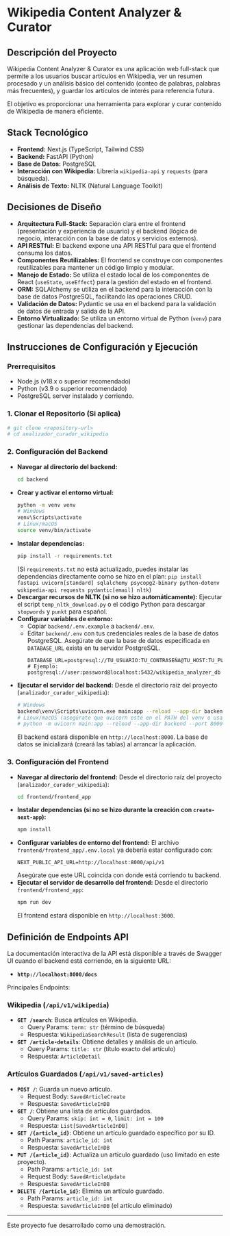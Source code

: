 # Wikipedia Content Analyzer & Curator

## Descripción del Proyecto

Wikipedia Content Analyzer & Curator es una aplicación web full-stack que permite a los usuarios buscar artículos en Wikipedia, ver un resumen procesado y un análisis básico del contenido (conteo de palabras, palabras más frecuentes), y guardar los artículos de interés para referencia futura.

El objetivo es proporcionar una herramienta para explorar y curar contenido de Wikipedia de manera eficiente.

## Stack Tecnológico

*   **Frontend:** Next.js (TypeScript, Tailwind CSS)
*   **Backend:** FastAPI (Python)
*   **Base de Datos:** PostgreSQL
*   **Interacción con Wikipedia:** Librería `wikipedia-api` y `requests` (para búsqueda).
*   **Análisis de Texto:** NLTK (Natural Language Toolkit)

## Decisiones de Diseño

*   **Arquitectura Full-Stack:** Separación clara entre el frontend (presentación y experiencia de usuario) y el backend (lógica de negocio, interacción con la base de datos y servicios externos).
*   **API RESTful:** El backend expone una API RESTful para que el frontend consuma los datos.
*   **Componentes Reutilizables:** El frontend se construye con componentes reutilizables para mantener un código limpio y modular.
*   **Manejo de Estado:** Se utiliza el estado local de los componentes de React (`useState`, `useEffect`) para la gestión del estado en el frontend.
*   **ORM:** SQLAlchemy se utiliza en el backend para la interacción con la base de datos PostgreSQL, facilitando las operaciones CRUD.
*   **Validación de Datos:** Pydantic se usa en el backend para la validación de datos de entrada y salida de la API.
*   **Entorno Virtualizado:** Se utiliza un entorno virtual de Python (`venv`) para gestionar las dependencias del backend.

## Instrucciones de Configuración y Ejecución

### Prerrequisitos

*   Node.js (v18.x o superior recomendado)
*   Python (v3.9 o superior recomendado)
*   PostgreSQL server instalado y corriendo.

### 1. Clonar el Repositorio (Si aplica)

```bash
# git clone <repository-url>
# cd analizador_curador_wikipedia
```

### 2. Configuración del Backend

*   **Navegar al directorio del backend:**
    ```bash
    cd backend
    ```
*   **Crear y activar el entorno virtual:**
    ```bash
    python -m venv venv
    # Windows
    venv\Scripts\activate
    # Linux/macOS
    source venv/bin/activate
    ```
*   **Instalar dependencias:**
    ```bash
    pip install -r requirements.txt
    ```
    (Si `requirements.txt` no está actualizado, puedes instalar las dependencias directamente como se hizo en el plan: `pip install fastapi uvicorn[standard] sqlalchemy psycopg2-binary python-dotenv wikipedia-api requests pydantic[email] nltk`)
*   **Descargar recursos de NLTK (si no se hizo automáticamente):**
    Ejecutar el script `temp_nltk_download.py` o el código Python para descargar `stopwords` y `punkt` para español.
*   **Configurar variables de entorno:**
    *   Copiar `backend/.env.example` a `backend/.env`.
    *   Editar `backend/.env` con tus credenciales reales de la base de datos PostgreSQL. Asegúrate de que la base de datos especificada en `DATABASE_URL` exista en tu servidor PostgreSQL.
        ```
        DATABASE_URL=postgresql://TU_USUARIO:TU_CONTRASEÑA@TU_HOST:TU_PUERTO/NOMBRE_BD
        # Ejemplo: postgresql://user:password@localhost:5432/wikipedia_analyzer_db
        ```
*   **Ejecutar el servidor del backend:**
    Desde el directorio raíz del proyecto (`analizador_curador_wikipedia`):
    ```bash
    # Windows
    backend\venv\Scripts\uvicorn.exe main:app --reload --app-dir backend --port 8000
    # Linux/macOS (asegúrate que uvicorn esté en el PATH del venv o usa python -m uvicorn ...)
    # python -m uvicorn main:app --reload --app-dir backend --port 8000
    ```
    El backend estará disponible en `http://localhost:8000`. La base de datos se inicializará (creará las tablas) al arrancar la aplicación.

### 3. Configuración del Frontend

*   **Navegar al directorio del frontend:**
    Desde el directorio raíz del proyecto (`analizador_curador_wikipedia`):
    ```bash
    cd frontend/frontend_app
    ```
*   **Instalar dependencias (si no se hizo durante la creación con `create-next-app`):**
    ```bash
    npm install
    ```
*   **Configurar variables de entorno del frontend:**
    El archivo `frontend/frontend_app/.env.local` ya debería estar configurado con:
    ```
    NEXT_PUBLIC_API_URL=http://localhost:8000/api/v1
    ```
    Asegúrate que este URL coincida con donde está corriendo tu backend.
*   **Ejecutar el servidor de desarrollo del frontend:**
    Desde el directorio `frontend/frontend_app`:
    ```bash
    npm run dev
    ```
    El frontend estará disponible en `http://localhost:3000`.

## Definición de Endpoints API

La documentación interactiva de la API está disponible a través de Swagger UI cuando el backend está corriendo, en la siguiente URL:

*   **`http://localhost:8000/docs`**

Principales Endpoints:

### Wikipedia (`/api/v1/wikipedia`)

*   **`GET /search`**: Busca artículos en Wikipedia.
    *   Query Params: `term: str` (término de búsqueda)
    *   Respuesta: `WikipediaSearchResult` (lista de sugerencias)
*   **`GET /article-details`**: Obtiene detalles y análisis de un artículo.
    *   Query Params: `title: str` (título exacto del artículo)
    *   Respuesta: `ArticleDetail`

### Artículos Guardados (`/api/v1/saved-articles`)

*   **`POST /`**: Guarda un nuevo artículo.
    *   Request Body: `SavedArticleCreate`
    *   Respuesta: `SavedArticleInDB`
*   **`GET /`**: Obtiene una lista de artículos guardados.
    *   Query Params: `skip: int = 0`, `limit: int = 100`
    *   Respuesta: `List[SavedArticleInDB]`
*   **`GET /{article_id}`**: Obtiene un artículo guardado específico por su ID.
    *   Path Params: `article_id: int`
    *   Respuesta: `SavedArticleInDB`
*   **`PUT /{article_id}`**: Actualiza un artículo guardado (uso limitado en este proyecto).
    *   Path Params: `article_id: int`
    *   Request Body: `SavedArticleUpdate`
    *   Respuesta: `SavedArticleInDB`
*   **`DELETE /{article_id}`**: Elimina un artículo guardado.
    *   Path Params: `article_id: int`
    *   Respuesta: `SavedArticleInDB` (el artículo eliminado)

---

Este proyecto fue desarrollado como una demostración.
